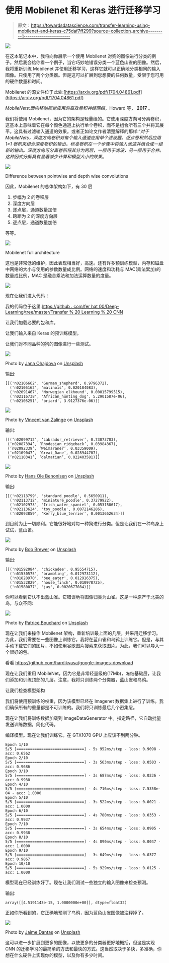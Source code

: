 # 使用 Mobilenet 和 Keras 进行迁移学习

> 原文：<https://towardsdatascience.com/transfer-learning-using-mobilenet-and-keras-c75daf7ff299?source=collection_archive---------1----------------------->

![](img/ce0cb9343cff60c270a378e709ed8d6a.png)

在这本笔记本中，我将向你展示一个使用 Mobilenet 对狗的图像进行分类的例子。然后我会给你看一个例子，当它巧妙地错误分类一个蓝色山雀的图像。然后，我将重新训练 Mobilenet 并使用迁移学习，这样它就可以正确地分类相同的输入图像。只使用了两个分类器。但是这可以扩展到您想要的任何数量，受限于您可用的硬件数量和时间。

Mobilenet 的源文件位于此处:[https://arxiv.org/pdf/1704.04861.pdf](https://arxiv.org/pdf/1704.04861.pdf)

*MobileNets:面向移动视觉应用的高效卷积神经网络*，Howard 等， **2017** 。

我们将使用 Mobilenet，因为它的架构是轻量级的。它使用深度方向可分离卷积，这基本上意味着它在每个颜色通道上执行单个卷积，而不是组合所有三个并将其展平。这具有过滤输入通道的效果。或者正如论文作者清楚解释的那样:“*对于 MobileNets，深度方向卷积对每个输入通道应用单个滤波器。逐点卷积然后应用 1×1 卷积来组合深度卷积的输出。标准卷积在一个步骤中将输入滤波并组合成一组新的输出。深度方向可分离卷积将其分为两层，一层用于滤波，另一层用于合并。这种因式分解具有显著减少计算和模型大小的效果*。

![](img/9d33e89187996507a3ab652042376281.png)

Difference between pointwise and depth wise convolutions

因此，Mobilenet 的总体架构如下，有 30 层

1.  步幅为 2 的卷积层
2.  深度方向层
3.  逐点层，通道数量加倍
4.  跨距为 2 的深度方向层
5.  逐点层，通道数量加倍

等等。

![](img/7c6a99cc7e9f64764443f8219a7bc542.png)

Mobilenet full architecture

这也是非常低的维护，因此表现相当好，高速。还有许多预训练模型，内存和磁盘中网络的大小与使用的参数数量成比例。网络的速度和功耗与 MAC(乘法累加)的数量成比例，MAC 是融合乘法和加法运算数量的度量。

![](img/51c5f5e9eebce77a9bce9109e07a8b99.png)

现在让我们进入代码！

我的代码位于这里:[https://github . com/fer hat 00/Deep-Learning/tree/master/Transfer % 20 Learning % 20 CNN](https://github.com/ferhat00/Deep-Learning/tree/master/Transfer%20Learning%20CNN)

让我们加载必要的包和库。

让我们输入来自 Keras 的预训练模型。

让我们对不同品种的狗的图像进行一些测试。

![](img/3845010681297193916c0be4d84b665b.png)

Photo by [Jana Ohajdova](https://unsplash.com/@jankao?utm_source=medium&utm_medium=referral) on [Unsplash](https://unsplash.com?utm_source=medium&utm_medium=referral)

输出:

```
[[('n02106662', 'German_shepherd', 0.9796372),
  ('n02105162', 'malinois', 0.020184083),
  ('n02091467', 'Norwegian_elkhound', 0.00015799515),
  ('n02116738', 'African_hunting_dog', 5.2901587e-06),
  ('n02105251', 'briard', 3.9127376e-06)]]
```

![](img/009d85fdd362e499444c20c00ddbebb8.png)

Photo by [Vincent van Zalinge](https://unsplash.com/@vincentvanzalinge?utm_source=medium&utm_medium=referral) on [Unsplash](https://unsplash.com?utm_source=medium&utm_medium=referral)

输出:

```
[[(‘n02099712’, ‘Labrador_retriever’, 0.73073703),
 (‘n02087394’, ‘Rhodesian_ridgeback’, 0.03984367),
 (‘n02092339’, ‘Weimaraner’, 0.03359009),
 (‘n02109047’, ‘Great_Dane’, 0.028944707),
 (‘n02110341’, ‘dalmatian’, 0.022403581)]]
```

![](img/4590857ad2857c5ef8ffb5c4effb03ed.png)

Photo by [Hans Ole Benonisen](https://unsplash.com/@hansob?utm_source=medium&utm_medium=referral) on [Unsplash](https://unsplash.com?utm_source=medium&utm_medium=referral)

输出:

```
[[('n02113799', 'standard_poodle', 0.5650911),
  ('n02113712', 'miniature_poodle', 0.37279922),
  ('n02102973', 'Irish_water_spaniel', 0.053150617),
  ('n02113624', 'toy_poodle', 0.0072146286),
  ('n02093859', 'Kerry_blue_terrier', 0.0013652634)]]
```

到目前为止一切顺利。它能很好地对每一种狗进行分类。但是让我们在一种鸟身上试试，蓝山雀。

![](img/7f427e89a0c61e3bd3080a9e275ad0f4.png)

Photo by [Bob Brewer](https://unsplash.com/@brewbottle?utm_source=medium&utm_medium=referral) on [Unsplash](https://unsplash.com?utm_source=medium&utm_medium=referral)

输出:

```
[[('n01592084', 'chickadee', 0.95554715),
  ('n01530575', 'brambling', 0.012973112),
  ('n01828970', 'bee_eater', 0.012916375),
  ('n01532829', 'house_finch', 0.010978725),
  ('n01580077', 'jay', 0.0020677084)]]
```

你可以看到它认不出蓝山雀。它错误地将图像归类为山雀。这是一种原产于北美的鸟，与众不同:

![](img/5db1243064ef26235a402ba5052c455e.png)

Photo by [Patrice Bouchard](https://unsplash.com/@patriceb?utm_source=medium&utm_medium=referral) on [Unsplash](https://unsplash.com?utm_source=medium&utm_medium=referral)

现在让我们来操作 Mobilenet 架构，重新培训最上面的几层，并采用迁移学习。为此，我们需要在一些图像上训练它。我将在蓝山雀和乌鸦上训练它。但是，与其手动下载它们的图片，不如使用谷歌图片搜索来获取图片。为此，我们可以导入一个很好的包。

看看 https://github.com/hardikvasa/google-images-download

现在让我们重用 MobileNet，因为它是非常轻量级的(17Mb)，冻结基础层，让我们添加和训练顶部的几层。注意，我将只训练两个分类器，蓝山雀和乌鸦。

让我们检查模型架构

我们将使用预训练的权重，因为该模型已经在 Imagenet 数据集上进行了训练。我们确保所有的重量都是不可训练的。我们将只训练最后几个密集层。

现在让我们将训练数据加载到 ImageDataGenerator 中。指定路径，它自动批量发送训练数据，简化代码。

编译模型。现在让我们训练它。在 GTX1070 GPU 上应该不到两分钟。

```
Epoch 1/10
5/5 [==============================] - 5s 952ms/step - loss: 0.9098 - acc: 0.6562
Epoch 2/10
5/5 [==============================] - 3s 563ms/step - loss: 0.0503 - acc: 0.9686
Epoch 3/10
5/5 [==============================] - 3s 687ms/step - loss: 0.0236 - acc: 0.9930
Epoch 4/10
5/5 [==============================] - 4s 716ms/step - loss: 7.5358e-04 - acc: 1.0000
Epoch 5/10
5/5 [==============================] - 3s 522ms/step - loss: 0.0021 - acc: 1.0000
Epoch 6/10
5/5 [==============================] - 4s 780ms/step - loss: 0.0353 - acc: 0.9937
Epoch 7/10
5/5 [==============================] - 3s 654ms/step - loss: 0.0905 - acc: 0.9938
Epoch 8/10
5/5 [==============================] - 4s 890ms/step - loss: 0.0047 - acc: 1.0000
Epoch 9/10
5/5 [==============================] - 3s 649ms/step - loss: 0.0377 - acc: 0.9867
Epoch 10/10
5/5 [==============================] - 5s 929ms/step - loss: 0.0125 - acc: 1.0000
```

模型现在已经训练好了。现在让我们测试一些独立的输入图像来检查预测。

输出:

```
array([[4.5191143e-15, 1.0000000e+00]], dtype=float32)
```

正如你所看到的，它正确地预测了乌鸦，因为蓝色山雀图像被注释掉了。

![](img/340a75331d12514e24876e6da1324f98.png)

Photo by [Jaime Dantas](https://unsplash.com/@jaimedantas?utm_source=medium&utm_medium=referral) on [Unsplash](https://unsplash.com?utm_source=medium&utm_medium=referral)

这可以进一步扩展到更多的图像，以使更多的分类器更好地概括，但这是实现 CNN 的迁移学习的最简单的方法和最快的方式。这当然取决于多快，多准确，你想在什么硬件上实现你的模型，以及你有多少时间。
